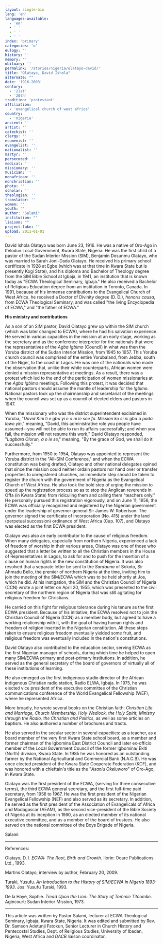 ```yaml
---
layout: single-bio
lang: 'en'
languages-available:
  - 'en'
  - ' '
  - ' '
  - ' '
index: 'primary'
categories: 'o'
eulogy: ''
history: ''
memory: ''
obituary: ''
permalink: '/stories/nigeria/olatayo-david/'
title: "Olatayo, David Ishola"
alternate: ""
date: '1916-2003'
century:
  - '21st'
  - '20th'
tradition: 'protestant'
affiliation:
  - 'evangelical church of west africa'
country:
  - 'nigeria'
ancient: ''
artist: ''
catechist: ''
clergy: ''
ecumenist: ''
evangelist: ''
nationalist: ''
martyr: ''
persecuted: ''
medical: ''
missionary: ''
musician: ''
nonafrican: ''
nonchristian: ''
photo: ''
scholar: ''
theologian: ''
translator: ''
women: ''
youth: ''
author: "Salami"
institution: ""
liaison: ""
project-luke: ''
upload: 2011-01-01
---
```




David Ishola Olatayo was born June 23, 1916. He was a native of Oro-Ago in Ifelodun Local Government, Kwara State, Nigeria. He was the first child of a pastor of the Sudan Interior Mission (SIM), Benjamin Dosunmu Olatayo, who was married to Sarah Joni-Dada Olatayo. He received his primary school certificate in 1928 at Egbe (which  was at that time in Kwara State but is presently Kogi State), and his diploma and Bachelor of Theology degree from the SIM Bible School at Igbaja, in 1941, an institution that is known today as "ECWA Theological Seminary, Igbaja." He also received a Bachelor of Religious Education degree from an institution in Toronto, Canada. In 1991, because of his immense contributions to the Evangelical Church of West Africa, he received a Doctor of Divinity degree (D. D.), *honoris causa*, from ECWA Theological Seminary, and was called "the living Encyclopedia of ECWA," and "the father of ECWA."

**His ministry and contributions**

As a son of an SIM pastor, David Olatayo grew up within the SIM church (which was later changed to ECWA), where he had his salvation experience. He served in various capacities in the mission at an early stage, working as the secretary and as the conference interpreter for the nationals that were the representatives of the *Agba Igbimo* (Council) in what was then the Yoruba district of the Sudan Interior Mission, from 1945 to 1957. This Yoruba church council was comprised of the entire Yorubaland, from Jebba, south of the Niger, to the coast in Lagos. He was one of the nationals who made the observation that, unlike their white counterparts, African women were denied a mission representative at meetings. As a result, there was a protest which led to the end of the participation of women missionaries at the *Agba Igbimo* meetings. Following this protest, it was decided that national pastors should assume the mantle of leadership for the *Igbimo*. National pastors took up the chairmanship and secretariat of the meetings when the council was set up as a council of elected elders and pastors in 1947.

When the missionary who was the district superintendent exclaimed in Yoruba, "*David Kini ti e gba yi e o ni le see fa. Mission ko si ni gba a pada lowo yin*," meaning, "David, this administrative role you people have assumed--you will not be able to run its affairs successfully; and when you fail, the mission will not resume this work," David Olatayo responded, "*Lagbara Olorun, a o le se*," meaning, "By the grace of God, we shall do it successfully."

Furthermore, from 1950 to 1954, Olatayo was appointed to represent the Yoruba district in the "All-SIM Conference," and when the ECWA constitution was being drafted, Olatayo and other national delegates opined that since the mission could neither ordain pastors nor hand over or transfer properties to unregistered churches, an immediate step should be taken to register the church with the government of Nigeria as the Evangelical Church of West Africa.  He also took the bold step of urging the mission to speed up the registration process so as to stop the Anglican reverends in Offa (in Kwara State) from ridiculing them and calling them "teachers only." He personally pursued this registration vigorously, and on June 11, 1956, the ECWA was officially recognized and registered by the Nigerian government under the leadership of governor general Sir James W. Robertson. The governor signed the certificate of incorporation (No. 415) under the land (perpetual succession) ordinance of West Africa (Cap. 107), and Olatayo was elected as the first ECWA president.

Olatayo was also an early contributor to the cause of religious freedom. When many delegates, especially from northern Nigeria, experienced a lack of freedom of worship in their various areas, Olatayo was one of those who suggested that a letter be written to all the Christian members in the House of Representatives in Lagos, to ask for and to push for the insertion of a clause on human rights in the new constitution of Nigeria.  It was also resolved that a separate letter be sent to the *Sardauna* of Sokoto, Sir Ahmadu Bello, the premier of northern Nigeria at the time, inviting him to join the meeting of the SIM/ECWA which was to be held shortly at Jos, which he did. At his instigation, the SIM and the Christian Council of Nigeria (CCN) wrote a joint letter on April 20, 1955, which was presented to the civil secretary of the northern region of Nigeria that was still agitating for religious freedom for Christians.

He carried on this fight for religious tolerance during his tenure as the first ECWA president. Because of his initiative, the ECWA resolved not to join the Christian Council of Nigeria (CCN) as a member body, but agreed to have a working relationship with it, with the goal of having human rights and freedom of religion inserted in the Nigerian constitution. All these steps taken to ensure religious freedom eventually yielded some fruit, and religious freedom was eventually included in the nation's constitutions.

David Olatayo also contributed to the education sector, serving ECWA as the first Nigerian manager of schools, during which time he helped to open many SIM/ECWA primary and post-primary institutions. In addition, he served as the general secretary of the board of governors of virtually all of these institutions of learning.

He also emerged as the first indigenous studio director of the African indigenous Christian radio station, Radio ELWA, Igbaja. In 1975, he was elected vice president of the executive committee of the Christian communications conference of the World Evangelical Fellowship (WEF), where he represented Africa.

More broadly, he wrote several books on the Christian faith: *Christian Life and Marriage, Church Membership, Holy Wedlock, the Holy Spirit, Ministry through the Radio, the Christian and Politics*, as well as some articles on baptism. He also authored a number of brochures and tracts.

He also served in the secular sector in several capacities: as a teacher, as a board member of the very first Kwara State school board, as a member and former chairman of the Igbomina East District Council and later ex-officio member of the Local Government Council of the former Igbomina/ Ekiti (North) division, Kwara State.  In 1985 he was honored as an outstanding farmer by the National Agricultural and Commercial Bank (N.A.C.B).  He was once elected president of the Kwara State Cooperate Federation (KCF), and was honored with a chieftain's title as the "*Asanlu Okeluworo*" of Oro-Ago, in Kwara State.

Olatayo was the first president of the ECWA, (serving for three consecutive terms), the third ECWA general secretary, and the first full-time paid secretary, from 1958 to 1967.  He was the first president of the Nigerian Evangelical Fellowship (NEF) and also served as its secretary. In addition, he served as the first president of the Association of Evangelicals of Africa and Madagascar (AEAM), as the second vice-president of the Bible Society of Nigeria at its inception in 1960, as an elected member of its national executive committee, and as a member of the board of trustees.  He also served on the national committee of the Boys Brigade of Nigeria.

Salami

---

References:

Olatayo, D. I. *ECWA: The Root, Birth and Growth*. Ilorin: Ocare Publications Ltd., 1993.

Martins Olatayo, interview by author, February 20, 2009.

Turaki, Yusufu.  *An Introduction to the History of SIM/ECWA in Nigeria 1893-1993*. Jos: Yusufu Turaki, 1993.

De la Haye, Sophie. *Tread Upon the Lion: The Story of Tommie Titcombe*. Agincourt: Sudan Interior Mission, 1973.

---

This article was written by Pastor Salami, lecturer at ECWA Theological Seminary, Igbaja, Kwara State, Nigeria. It was edited and submitted by Rev. Dr. Samson Adetunji Fatokun, Senior Lecturer in Church History and Pentecostal Studies, Dept. of Religious Studies, University of Ibadan, Nigeria, West Africa and *DACB* liaison coordinator.